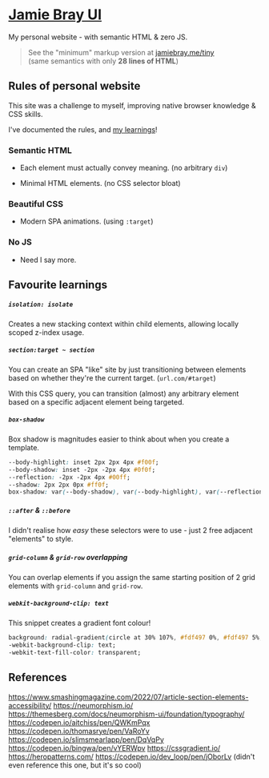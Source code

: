 # [Jamie Bray UI](https://jamiebray.me)

My personal website - with semantic HTML & zero JS.

> See the "minimum" markup version at [jamiebray.me/tiny](https://jamiebray.me/tiny.html)
> <br/> (same semantics with only **28 lines of HTML**)

## Rules of personal website

This site was a challenge to myself, improving native browser knowledge & CSS skills.

I've documented the rules, and [my learnings](#Favourite-learnings)!

### Semantic HTML

- Each element must actually convey meaning. (no arbitrary `div`)

- Minimal HTML elements. (no CSS selector bloat)

### Beautiful CSS

- Modern SPA animations. (using `:target`)

### No JS

- Need I say more.

## Favourite learnings

##### `isolation: isolate`

Creates a new stacking context within child elements, allowing locally scoped z-index usage.

##### `section:target ~ section`

You can create an SPA "like" site by just transitioning between elements based on whether they're the current target. (`url.com/#target`)

With this CSS query, you can transition (almost) any arbitrary element based on a specific adjacent element being targeted.

#####  `box-shadow`

Box shadow is magnitudes easier to think about when you create a template.

```css
--body-highlight: inset 2px 2px 4px #f00f;
--body-shadow: inset -2px -2px 4px #0f0f;
--reflection: -2px -2px 4px #00ff;
--shadow: 2px 2px 0px #ff0f;
box-shadow: var(--body-shadow), var(--body-highlight), var(--reflection), var(--shadow);
```

##### `::after` & `::before`

I didn't realise how *easy* these selectors were to use - just 2 free adjacent "elements" to style.

##### `grid-column` & `grid-row` overlapping

You can overlap elements if you assign the same starting position of 2 grid elements with `grid-column` and `grid-row`.

##### `webkit-background-clip: text`

This snippet creates a gradient font colour!

```css
background: radial-gradient(circle at 30% 107%, #fdf497 0%, #fdf497 5%, #fd5949 45%, #d6249f 60%, #285aeb 90%);
-webkit-background-clip: text;
-webkit-text-fill-color: transparent;
```

## References

https://www.smashingmagazine.com/2022/07/article-section-elements-accessibility/
https://neumorphism.io/
https://themesberg.com/docs/neumorphism-ui/foundation/typography/
https://codepen.io/aitchiss/pen/QWKmPqx
https://codepen.io/thomasrye/pen/VaRoYv
https://codepen.io/slimsmearlapp/pen/DqVqPy
https://codepen.io/bingwa/pen/vYERWpv
https://cssgradient.io/
https://heropatterns.com/
https://codepen.io/dev_loop/pen/jOborLv (didn't even reference this one, but it's so cool)
